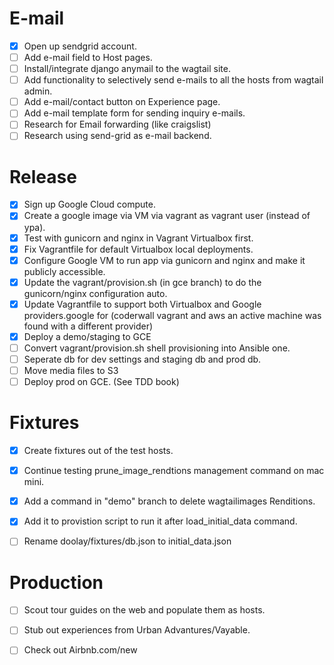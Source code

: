 E-mail
======
- [x] Open up sendgrid account.
- [ ] Add e-mail field to Host pages.
- [ ] Install/integrate django anymail to the wagtail site.
- [ ] Add functionality to selectively send e-mails to all the hosts from wagtail admin.
- [ ] Add e-mail/contact button on Experience page.
- [ ] Add e-mail template form for sending inquiry e-mails.
- [ ] Research for Email forwarding (like craigslist)
- [ ] Research using send-grid as e-mail backend.

Release
=======
- [x] Sign up Google Cloud compute.
- [x] Create a google image via VM via vagrant as vagrant user (instead of ypa).
- [x] Test with gunicorn and nginx in Vagrant Virtualbox first.
- [x] Fix Vagrantfile for default Virtualbox local deployments.
- [x] Configure Google VM to run app via gunicorn and nginx and make it publicly accessible.
- [x] Update the vagrant/provision.sh (in gce branch) to do the gunicorn/nginx configuration auto.
- [x] Update Vagrantfile to support both Virtualbox and Google providers.google for (coderwall vagrant and aws an active machine was found with a different provider)  
- [x] Deploy a demo/staging to GCE 
- [ ] Convert vagrant/provision.sh shell provisioning into Ansible one.
- [ ] Seperate db for dev settings and staging db and prod db.
- [ ] Move media files to S3
- [ ] Deploy prod on GCE. (See TDD book)

Fixtures
========
- [x] Create fixtures out of the test hosts.
- [x] Continue testing prune_image_rendtions management command on mac mini.
- [x] Add a command in "demo" branch to delete wagtailimages Renditions.
- [x] Add it to provistion script to run it after load_initial_data command.
- [ ] Rename doolay/fixtures/db.json to initial_data.json


Production
==========
- [ ] Scout tour guides on the web and populate them as hosts.
- [ ] Stub out experiences from Urban Advantures/Vayable.
- [ ] Check out Airbnb.com/new


